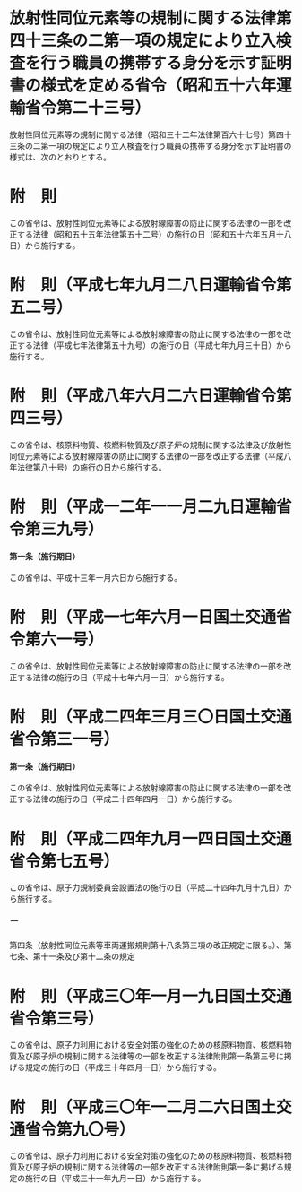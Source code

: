 # 放射性同位元素等の規制に関する法律第四十三条の二第一項の規定により立入検査を行う職員の携帯する身分を示す証明書の様式を定める省令（昭和五十六年運輸省令第二十三号）
放射性同位元素等の規制に関する法律（昭和三十二年法律第百六十七号）第四十三条の二第一項の規定により立入検査を行う職員の携帯する身分を示す証明書の様式は、次のとおりとする。
# 附　則
この省令は、放射性同位元素等による放射線障害の防止に関する法律の一部を改正する法律（昭和五十五年法律第五十二号）の施行の日（昭和五十六年五月十八日）から施行する。
# 附　則（平成七年九月二八日運輸省令第五二号）
この省令は、放射性同位元素等による放射線障害の防止に関する法律の一部を改正する法律（平成七年法律第五十九号）の施行の日（平成七年九月三十日）から施行する。
# 附　則（平成八年六月二六日運輸省令第四三号）
この省令は、核原料物質、核燃料物質及び原子炉の規制に関する法律及び放射性同位元素等による放射線障害の防止に関する法律の一部を改正する法律（平成八年法律第八十号）の施行の日から施行する。
# 附　則（平成一二年一一月二九日運輸省令第三九号）
#### 第一条（施行期日）
この省令は、平成十三年一月六日から施行する。
# 附　則（平成一七年六月一日国土交通省令第六一号）
この省令は、放射性同位元素等による放射線障害の防止に関する法律の一部を改正する法律の施行の日（平成十七年六月一日）から施行する。
# 附　則（平成二四年三月三〇日国土交通省令第三一号）
#### 第一条（施行期日）
この省令は、放射性同位元素等による放射線障害の防止に関する法律の一部を改正する法律の施行の日（平成二十四年四月一日）から施行する。
# 附　則（平成二四年九月一四日国土交通省令第七五号）
この省令は、原子力規制委員会設置法の施行の日（平成二十四年九月十九日）から施行する。
##### 一
第四条（放射性同位元素等車両運搬規則第十八条第三項の改正規定に限る。）、第七条、第十一条及び第十二条の規定
# 附　則（平成三〇年一月一九日国土交通省令第三号）
この省令は、原子力利用における安全対策の強化のための核原料物質、核燃料物質及び原子炉の規制に関する法律等の一部を改正する法律附則第一条第三号に掲げる規定の施行の日（平成三十年四月一日）から施行する。
# 附　則（平成三〇年一二月二六日国土交通省令第九〇号）
この省令は、原子力利用における安全対策の強化のための核原料物質、核燃料物質及び原子炉の規制に関する法律等の一部を改正する法律附則第一条に掲げる規定の施行の日（平成三十一年九月一日）から施行する。
